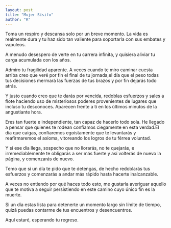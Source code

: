 ```yaml
---
layout: post
title: "Mujer Sísifo"
author: "R"
---
```



Toma un respiro y descansa solo por un breve momento. La vida es realmente dura y tu haz sido tan valiente para soportarla con sus embates y vapuleos.

A menudo desespero de verte en tu carrera infinita, y quisiera aliviar tu carga acumulada con los años. 

Admiro tu fragilidad aparente. A veces cuando te miro caminar cuesta arriba creo que veré por fin el final de tu jornada,el día que el peso todas tus decisiones mermará las fuerzas de tus brazos y por fin dejarás todo atrás.

Y justo cuando creo que te darás por vencida, redoblas esfuerzos y sales a flote haciendo uso de misteriosos poderes provenientes de lugares que incluso tu desconoces. Aparecen frente a tí en los últimos minutos de la angustiante hora.

Eres tan fuerte e independiente, tan capaz de hacerlo todo sola. He llegado a pensar que quienes te rodean confiamos ciegamente en esta verdad.El día que caigas, confiaremos egoístamente que te levantarás y reafirmaremos el axioma, vitoreando los logros de tu férrea voluntad. 

Y si ese día llega, sospecho que no llorarás, no te quejarás, e irremediablemente te obligarás a ser más fuerte y así volterás de nuevo la página, y comenzarás de nuevo.

Temo que si un día te pido que te detengas, de hecho redoblarás tus esfuerzos y comenzarás a andar más rápido hasta hacerte inalcanzable.

A veces no entiendo por qué haces todo esto, me gustaría averiguar aquello que te motiva a seguir persistiendo en este camino cuyo único fin es la muerte.

Si un día estas lista para detenerte un momento largo sin límite de tiempo, quizá puedas contarme de tus encuentros y desencuentros. 

Aquí estaré, esperando tu regreso.
